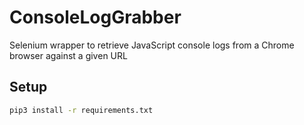 # ConsoleLogGrabber

Selenium wrapper to retrieve JavaScript console logs from a Chrome browser against a given URL

## Setup

```cmd
pip3 install -r requirements.txt
```